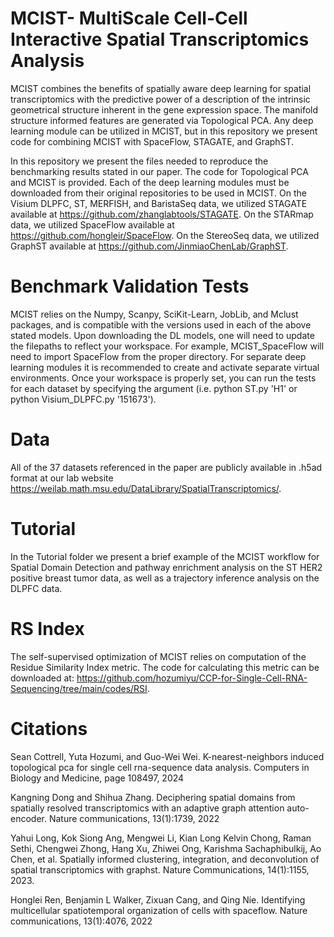 # MCIST- MultiScale Cell-Cell Interactive Spatial Transcriptomics Analysis 

MCIST combines the benefits of spatially aware deep learning for spatial transcriptomics with the predictive power of a description of the intrinsic geometrical structure inherent in the gene expression space. The manifold structure informed features are generated via Topological PCA. Any deep learning module can be utilized in MCIST, but in this repository we present code for combining MCIST with SpaceFlow, STAGATE, and GraphST.

In this repository we present the files needed to reproduce the benchmarking results stated in our paper. The code for Topological PCA and MCIST is provided. Each of the deep learning modules must be downloaded from their original repositories to be used in MCIST. On the Visium DLPFC, ST, MERFISH, and BaristaSeq data, we utilized STAGATE available at https://github.com/zhanglabtools/STAGATE. On the STARmap data, we utilized SpaceFlow available at https://github.com/hongleir/SpaceFlow. On the StereoSeq data, we utilized GraphST available at https://github.com/JinmiaoChenLab/GraphST. 

# Benchmark Validation Tests
MCIST relies on the Numpy, Scanpy, SciKit-Learn, JobLib, and Mclust packages, and is compatible with the versions used in each of the above stated models. Upon downloading the DL models, one will need to update the filepaths to reflect your workspace. For example, MCIST_SpaceFlow will need to import SpaceFlow from the proper directory. For separate deep learning modules it is recommended to create and activate separate virtual environments. Once your workspace is properly set, you can run the tests for each dataset by specifying the argument (i.e. python ST.py 'H1' or python Visium_DLPFC.py '151673'). 

# Data 
All of the 37 datasets referenced in the paper are publicly available in .h5ad format at our lab website https://weilab.math.msu.edu/DataLibrary/SpatialTranscriptomics/. 

# Tutorial
In the Tutorial folder we present a brief example of the MCIST workflow for Spatial Domain Detection and pathway enrichment analysis on the ST HER2 positive breast tumor data, as well as a trajectory inference analysis on the DLPFC data. 

# RS Index
The self-supervised optimization of MCIST relies on computation of the Residue Similarity Index metric. The code for calculating this metric can be downloaded at: https://github.com/hozumiyu/CCP-for-Single-Cell-RNA-Sequencing/tree/main/codes/RSI. 

# Citations 
Sean Cottrell, Yuta Hozumi, and Guo-Wei Wei. K-nearest-neighbors induced topological pca for single cell rna-sequence data analysis. Computers in Biology and Medicine, page 108497, 2024

Kangning Dong and Shihua Zhang. Deciphering spatial domains from spatially resolved transcriptomics with an adaptive graph attention auto-encoder. Nature communications, 13(1):1739, 2022

Yahui Long, Kok Siong Ang, Mengwei Li, Kian Long Kelvin Chong, Raman Sethi, Chengwei Zhong, Hang Xu, Zhiwei Ong, Karishma Sachaphibulkij, Ao Chen, et al. Spatially informed clustering, integration, and deconvolution of spatial transcriptomics with graphst. Nature Communications, 14(1):1155, 2023.

Honglei Ren, Benjamin L Walker, Zixuan Cang, and Qing Nie. Identifying multicellular spatiotemporal organization of cells with spaceflow. Nature communications, 13(1):4076, 2022
